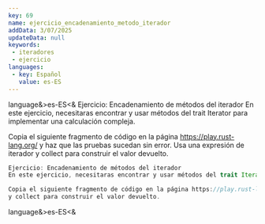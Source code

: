 ```yaml
---
key: 69
name: ejercicio_encadenamiento_metodo_iterador
addData: 3/07/2025
updateData: null
keywords: 
 - iteradores
 - ejercicio
languages:
 - key: Español
   value: es-ES
---
```

language&>es-ES<&
Ejercicio: Encadenamiento de métodos del iterador
En este ejercicio, necesitaras encontrar y usar métodos del trait Iterator para implementar una calculación compleja.

Copia el siguiente fragmento de código en la página https://play.rust-lang.org/ y haz que las pruebas sucedan sin error. Usa una expresión de iterador y collect para construir el valor devuelto.

```rust
Ejercicio: Encadenamiento de métodos del iterador
En este ejercicio, necesitaras encontrar y usar métodos del trait Iterator para implementar una calculación compleja.

Copia el siguiente fragmento de código en la página https://play.rust-lang.org/ y haz que las pruebas sucedan sin error. Usa una expresión de iterador
y collect para construir el valor devuelto.
```

language&>es-ES<&